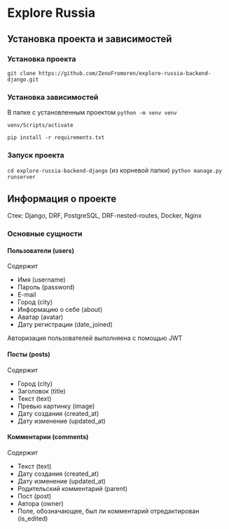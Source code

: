 # Explore Russia




## Установка проекта и зависимостей




### Установка проекта 
```git clone https://github.com/ZenoFromoren/explore-russia-backend-django.git```




### Установка зависимостей
В папке с установленным проектом
```python -m venv venv```

```venv/Scripts/activate```

```pip install -r requirements.txt```




### Запуск проекта
```cd explore-russia-backend-django``` (из корневой папки)
```python manage.py runserver```




## Информация о проекте
Стек: Django, DRF, PostgreSQL, DRF-nested-routes, Docker, Nginx




### Основные сущности




#### Пользователи (users)
Содержит
- Имя (username)
- Пароль (password)
- E-mail
- Город (city)
- Информацию о себе (about)
- Аватар (avatar)
- Дату регистрации (date_joined)

Авторизация пользователей выполняена с помощью JWT




#### Посты (posts)
Содержит
- Город (city)
- Заголовок (title)
- Текст (text)
- Превью картинку (image)
- Дату создания (created_at)
- Дату изменение (updated_at)



#### Комментарии (comments)
Содержит
- Текст (text)
- Дату создания (created_at)
- Дату изменение (updated_at)
- Родительский комментарий (parent)
- Пост (post)
- Автора (owner)
- Поле, обозначающее, был ли комментарий отредактирован (is_edited) 
